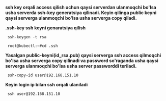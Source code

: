 **ssh key orqali access qilish uchun qaysi serverdan ulanmoqchi bo'lsa usha serverda ssh-key generatsiya qilinadi. Keyin qilinga public keyni qaysi serverga ulanmoqchi bo'lsa usha serverga copy qiladi.**

**.ssh-key ssh keyni genaratsiya qilish**
     
     ssh-keygen -t rsa

     root@kubectl:~#cd .ssh

**Yasalgan public-keyni(id_rsa.pub) qaysi serverga ssh access qilmoqchi bo'lsa usha serverga copy qilinadi va password so'raganda usha qaysi serverga ulanmoqchi bo'lsa usha server passworddi teriladi.**
     
     ssh-copy-id user@192.168.151.10

**Keyin login ip bilan ssh orqali ulaniladi**

     ssh user@192.168.151.10
